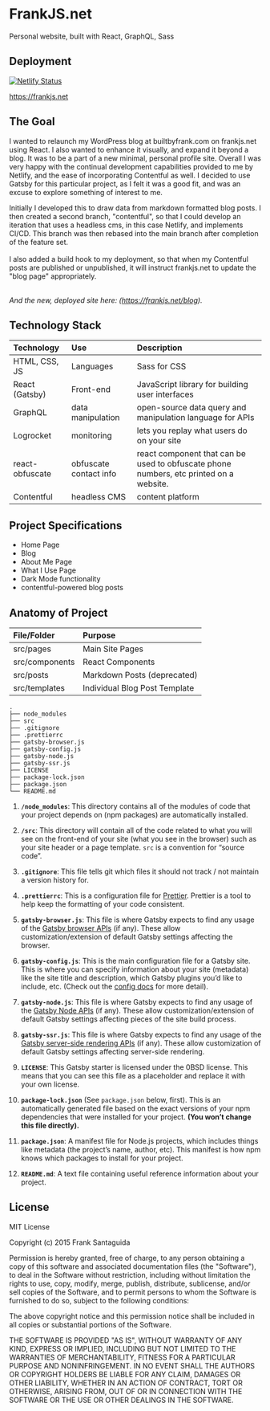 # FrankJS.net
Personal website, built with React, GraphQL, Sass

## Deployment
[![Netlify Status](https://api.netlify.com/api/v1/badges/50bbc44f-5675-434e-8105-ba1e7c2b2434/deploy-status)](https://app.netlify.com/sites/condescending-jepsen-669694/deploys)

https://frankjs.net


## The Goal
I wanted to relaunch my WordPress blog at builtbyfrank.com on frankjs.net using React.
I also wanted to enhance it visually, and expand it beyond a blog. It was to be a part of a new minimal, personal profile site.
Overall I was very happy with the continual development capabilities provided to me by Netlify, and the ease of incorporating Contentful as well.
I decided to use Gatsby for this particular project, as I felt it was a good fit, and was an excuse to explore something of interest to me.

Initially I developed this to draw data from markdown formatted blog posts. 
I then created a second branch, "contentful", so that I could develop an iteration that uses a headless cms, in this case
Netlify, and implements CI/CD.
This branch was then rebased into the main branch after completion of the feature set.
<br>
<br>
I also added a build hook to my deployment, so that when my Contentful posts are published or unpublished, it will instruct frankjs.net to
update the "blog page" appropriately.

[comment]: <> (_Check out the old site here: &#40;https://builtbyfrank.com/blog&#41;._)
<br>
_And the new, deployed site here: (https://frankjs.net/blog)._

## Technology Stack

| Technology    	| Use           	  | Description     	|
| :------------------|:-------------------| :----------------	|
| HTML, CSS, JS 			| Languages     | 	Sass for CSS			  |
| React	(Gatsby)		| Front-end			  |	JavaScript library for building user interfaces            |
| GraphQL			| data manipulation			  |	open-source data query and manipulation language for APIs|
| Logrocket			| monitoring			  |	  lets you replay what users do on your site|
|react-obfuscate| obfuscate contact info| react component that can be used to obfuscate phone numbers, etc printed on a website.|
|Contentful|headless CMS |content platform|

## Project Specifications
* Home Page
* Blog
* About Me Page
* What I Use Page
* Dark Mode functionality
* contentful-powered blog posts

## Anatomy of Project


| File/Folder    	| Purpose           	  |
| :------------------|:-------------------|
| src/pages		 			| Main Site Pages|
| src/components		 			| React Components    |
| src/posts	 			| Markdown Posts (deprecated)     |
| src/templates| Individual Blog Post Template     |

    .
    ├── node_modules
    ├── src
    ├── .gitignore
    ├── .prettierrc
    ├── gatsby-browser.js
    ├── gatsby-config.js
    ├── gatsby-node.js
    ├── gatsby-ssr.js
    ├── LICENSE
    ├── package-lock.json
    ├── package.json
    └── README.md

1.  **`/node_modules`**: This directory contains all of the modules of code that your project depends on (npm packages) are automatically installed.

2.  **`/src`**: This directory will contain all of the code related to what you will see on the front-end of your site (what you see in the browser) such as your site header or a page template. `src` is a convention for “source code”.

3.  **`.gitignore`**: This file tells git which files it should not track / not maintain a version history for.

4.  **`.prettierrc`**: This is a configuration file for [Prettier](https://prettier.io/). Prettier is a tool to help keep the formatting of your code consistent.

5.  **`gatsby-browser.js`**: This file is where Gatsby expects to find any usage of the [Gatsby browser APIs](https://www.gatsbyjs.com/docs/browser-apis/) (if any). These allow customization/extension of default Gatsby settings affecting the browser.

6.  **`gatsby-config.js`**: This is the main configuration file for a Gatsby site. This is where you can specify information about your site (metadata) like the site title and description, which Gatsby plugins you’d like to include, etc. (Check out the [config docs](https://www.gatsbyjs.com/docs/gatsby-config/) for more detail).

7.  **`gatsby-node.js`**: This file is where Gatsby expects to find any usage of the [Gatsby Node APIs](https://www.gatsbyjs.com/docs/node-apis/) (if any). These allow customization/extension of default Gatsby settings affecting pieces of the site build process.

8.  **`gatsby-ssr.js`**: This file is where Gatsby expects to find any usage of the [Gatsby server-side rendering APIs](https://www.gatsbyjs.com/docs/ssr-apis/) (if any). These allow customization of default Gatsby settings affecting server-side rendering.

9.  **`LICENSE`**: This Gatsby starter is licensed under the 0BSD license. This means that you can see this file as a placeholder and replace it with your own license.

10. **`package-lock.json`** (See `package.json` below, first). This is an automatically generated file based on the exact versions of your npm dependencies that were installed for your project. **(You won’t change this file directly).**

11. **`package.json`**: A manifest file for Node.js projects, which includes things like metadata (the project’s name, author, etc). This manifest is how npm knows which packages to install for your project.

12. **`README.md`**: A text file containing useful reference information about your project.

## License
MIT License

Copyright (c) 2015 Frank Santaguida

Permission is hereby granted, free of charge, to any person obtaining a copy
of this software and associated documentation files (the "Software"), to deal
in the Software without restriction, including without limitation the rights
to use, copy, modify, merge, publish, distribute, sublicense, and/or sell
copies of the Software, and to permit persons to whom the Software is
furnished to do so, subject to the following conditions:

The above copyright notice and this permission notice shall be included in all
copies or substantial portions of the Software.

THE SOFTWARE IS PROVIDED "AS IS", WITHOUT WARRANTY OF ANY KIND, EXPRESS OR
IMPLIED, INCLUDING BUT NOT LIMITED TO THE WARRANTIES OF MERCHANTABILITY,
FITNESS FOR A PARTICULAR PURPOSE AND NONINFRINGEMENT. IN NO EVENT SHALL THE
AUTHORS OR COPYRIGHT HOLDERS BE LIABLE FOR ANY CLAIM, DAMAGES OR OTHER
LIABILITY, WHETHER IN AN ACTION OF CONTRACT, TORT OR OTHERWISE, ARISING FROM,
OUT OF OR IN CONNECTION WITH THE SOFTWARE OR THE USE OR OTHER DEALINGS IN THE
SOFTWARE.

